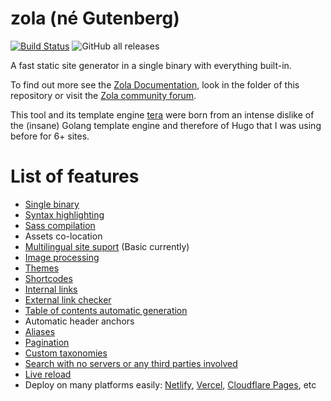 # zola (né Gutenberg)

[![Build Status](https://dev.azure.com/getzola/zola/_apis/build/status/getzola.zola?branchName=master)](https://dev.azure.com/getzola/zola/_build/latest?definitionId=1&branchName=master)
![GitHub all releases](https://img.shields.io/github/downloads/getzola/zola/total)

A fast static site generator in a single binary with everything built-in.

To find out more see the [Zola Documentation](https://www.getzola.org/documentation/getting-started/overview/), look
in the folder of this repository or visit the [Zola community forum](https://zola.discourse.group).

This tool and its template engine [tera](https://keats.github.io/tera/) were born from an intense dislike of the (insane) Golang template engine and therefore of
Hugo that I was using before for 6+ sites.

# List of features

- [Single binary](https://www.getzola.org/documentation/getting-started/cli-usage/)
- [Syntax highlighting](https://www.getzola.org/documentation/content/syntax-highlighting/)
- [Sass compilation](https://www.getzola.org/documentation/content/sass/)
- Assets co-location
- [Multilingual site suport](https://www.getzola.org/documentation/content/multilingual/) (Basic currently)
- [Image processing](https://www.getzola.org/documentation/content/image-processing/)
- [Themes](https://www.getzola.org/documentation/themes/overview/)
- [Shortcodes](https://www.getzola.org/documentation/content/shortcodes/)
- [Internal links](https://www.getzola.org/documentation/content/linking/)
- [External link checker](https://www.getzola.org/documentation/getting-started/cli-usage/#check)
- [Table of contents automatic generation](https://www.getzola.org/documentation/content/table-of-contents/)
- Automatic header anchors
- [Aliases](https://www.getzola.org/documentation/content/page/#front-matter)
- [Pagination](https://www.getzola.org/documentation/templates/pagination/)
- [Custom taxonomies](https://www.getzola.org/documentation/templates/taxonomies/)
- [Search with no servers or any third parties involved](https://www.getzola.org/documentation/content/search/)
- [Live reload](https://www.getzola.org/documentation/getting-started/cli-usage/#serve)
- Deploy on many platforms easily: [Netlify](https://www.getzola.org/documentation/deployment/netlify/), [Vercel](https://www.getzola.org/documentation/deployment/vercel/), [Cloudflare Pages](https://www.getzola.org/documentation/deployment/cloudflare-pages/), etc
